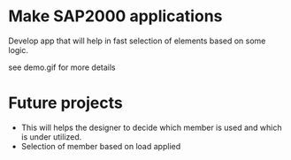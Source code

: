# Make SAP2000 applications
Develop app that will help in fast selection of elements based on some logic.

see demo.gif for more details

# Future projects
* This will helps the designer to decide which member is used and which is under utilized.
* Selection of member based on load applied
